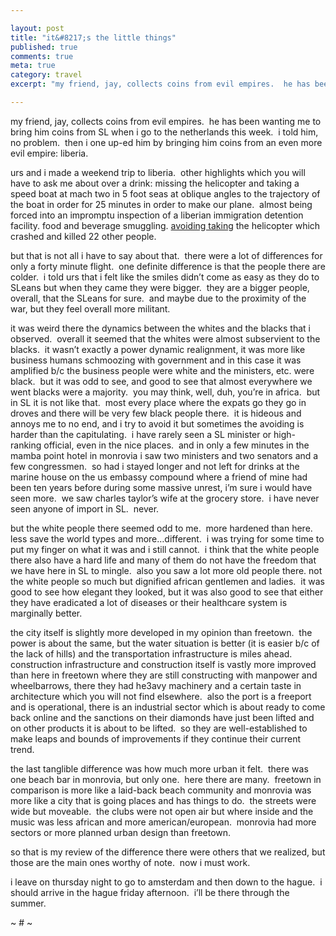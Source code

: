 ```yaml
---

layout: post
title: "it&#8217;s the little things"
published: true
comments: true
meta: true
category: travel
excerpt: "my friend, jay, collects coins from evil empires.  he has been wanting me to bring him coins from SL when i go to the netherlands this week.  i told him, no problem.  then i one up-ed him by bringing him coins from an even more evil empire: liberia. "

---
```


my friend, jay, collects coins from evil empires.  he has been wanting me to bring him coins from SL when i go to the netherlands this week.  i told him, no problem.  then i one up-ed him by bringing him coins from an even more evil empire: liberia.  

urs and i made a weekend trip to liberia.  other highlights which you will have to ask me about over a drink: missing the helicopter and taking a speed boat at mach two in 5 foot seas at oblique angles to the trajectory of the boat in order for 25 minutes in order to make our plane.  almost being forced into an impromptu inspection of a liberian immigration detention facility. food and beverage smuggling. [avoiding taking][1] the helicopter which crashed and killed 22 other people. 

 [1]: http://www.iol.co.za/index.php?set_id=1&click_id=68&art_id=nw20070604113522453C836170

but that is not all i have to say about that.  there were a lot of differences for only a forty minute flight.  one definite difference is that the people there are colder.  i told urs that i felt like the smiles didn’t come as easy as they do to SLeans but when they came they were bigger.  they are a bigger people, overall, that the SLeans for sure.  and maybe due to the proximity of the war, but they feel overall more militant.  

it was weird there the dynamics between the whites and the blacks that i observed.  overall it seemed that the whites were almost subservient to the blacks.  it wasn’t exactly a power dynamic realignment, it was more like business humans schmoozing with government and in this case it was amplified b/c the business people were white and the ministers, etc. were black.  but it was odd to see, and good to see that almost everywhere we went blacks were a majority.  you may think, well, duh, you’re in africa.  but in SL it is not like that.  most every place where the expats go they go in droves and there will be very few black people there.  it is hideous and annoys me to no end, and i try to avoid it but sometimes the avoiding is harder than the capitulating.  i have rarely seen a SL minister or high-ranking official, even in the nice places.  and in only a few minutes in the mamba point hotel in monrovia i saw two ministers and two senators and a few congressmen.  so had i stayed longer and not left for drinks at the marine house on the us embassy compound where a friend of mine had been ten years before during some massive unrest, i’m sure i would have seen more.  we saw charles taylor’s wife at the grocery store.  i have never seen anyone of import in SL.  never. 

but the white people there seemed odd to me.  more hardened than here. less save the world types and more…different.  i was trying for some time to put my finger on what it was and i still cannot.  i think that the white people there also have a hard life and many of them do not have the freedom that we have here in SL to mingle.  also you saw a lot more old people there. not the white people so much but dignified african gentlemen and ladies.  it was good to see how elegant they looked, but it was also good to see that either they have eradicated a lot of diseases or their healthcare system is marginally better.

the city itself is slightly more developed in my opinion than freetown.  the power is about the same, but the water situation is better (it is easier b/c of the lack of hills) and the transportation infrastructure is miles ahead.  construction infrastructure and construction itself is vastly more improved than here in freetown where they are still constructing with manpower and wheelbarrows, there they had he3avy machinery and a certain taste in architecture which you will not find elsewhere.  also the port is a freeport and is operational, there is an industrial sector which is about ready to come back online and the sanctions on their diamonds have just been lifted and on other products it is about to be lifted.  so they are well-established to make leaps and bounds of improvements if they continue their current trend.   

the last tanglible difference was how much more urban it felt.  there was one beach bar in monrovia, but only one.  here there are many.  freetown in comparison is more like a laid-back beach community and monrovia was more like a city that is going places and has things to do.  the streets were wide but moveable.  the clubs were not open air but where inside and the music was less african and more american/european.  monrovia had more sectors or more planned urban design than freetown.  

so that is my review of the difference there were others that we realized, but those are the main ones worthy of note.  now i must work.

i leave on thursday night to go to amsterdam and then down to the hague.  i should arrive in the hague friday afternoon.  i’ll be there through the summer.

~ # ~